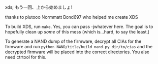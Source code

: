 ﻿xds; もう一回、上から始めましょ!

thanks to
plutooo
Normmatt
Bond697
who helped me create XDS

To build XDS, run `make`. Yes, you can pass -jwhatever here. The goal is to hopefully clean up *some* of this mess (which is...hard, to say the least.)

To generate a NAND dump of the firmware, decrypt all CIAs for the firmware and run `python NAND/title/build_nand.py dir/to/cias` and the decrypted firmware will be placed into the correct directories. You also need ctrtool for this.
